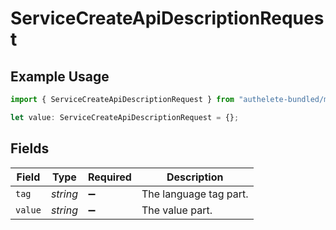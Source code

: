 # ServiceCreateApiDescriptionRequest

## Example Usage

```typescript
import { ServiceCreateApiDescriptionRequest } from "authelete-bundled/models/operations";

let value: ServiceCreateApiDescriptionRequest = {};
```

## Fields

| Field                  | Type                   | Required               | Description            |
| ---------------------- | ---------------------- | ---------------------- | ---------------------- |
| `tag`                  | *string*               | :heavy_minus_sign:     | The language tag part. |
| `value`                | *string*               | :heavy_minus_sign:     | The value part.        |
